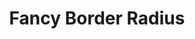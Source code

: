 ---
title: 'Fancy Border Radius'
description: 'When you use eight values specifying border-radius in CSS, you can build organic looking shapes.'
link: 'https://9elements.github.io/fancy-border-radius/'
imageURL: 'https://res.cloudinary.com/dc6mrv5cb/image/upload/v1697323017/personal-resources/css/9elements.github.io_fancy-border-radius__kflocq.png'
---